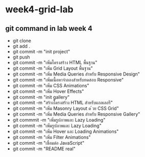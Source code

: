 # week4-grid-lab

## git command in lab week 4
- git clone
- git add .
- git commit -m "init project"
- git push
- git commit -m "เพิ่มโครงสร้าง HTML พื้นฐาน"
- git commit -m "เพิ่ม Grid Layout พื้นฐาน"
- git commit -m "เพิ่ม Media Queries สำหรับ Responsive Design"
- git commit -m "เพิ่มเนื้อหาจําลองสำหรับทดสอบ Responsive"
- git commit -m "เพิ่ม CSS Animations"
- git commit -m "เพิ่ม Hover Effects"
- git commit -m "init gallery"
- git commit -m "สร้างโครงสร้าง HTML สำหรับแกลเลอรี"
- git commit -m "เพิ่ม Masonry Layout ด ้วย CSS Grid"
- git commit -m "เพิ่ม Media Queries สำหรับ Responsive Gallery"
- git commmit -m "เพิ่มรูปภาพและ Lazy Loading"
- git commit -m "เพิ่มรูปภาพและ Lazy Loading"
- git commit -m "เพิ่ม Hover และ Loading Animations"
- git commit -m "เพิ่ม Filter Animations"
- git commit -m "เชื่อมต่อ JavaScript"
- git commit -m "README real"
